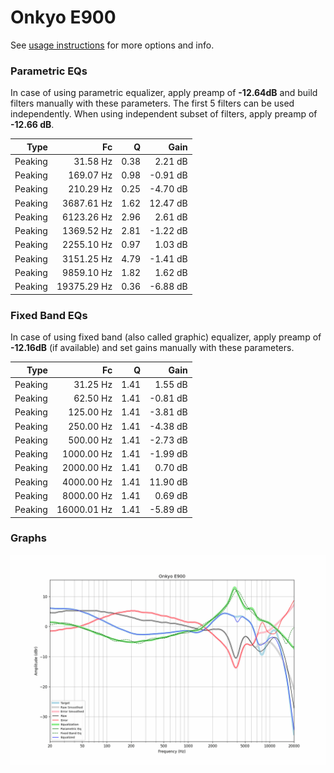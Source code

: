 # Onkyo E900
See [usage instructions](https://github.com/jaakkopasanen/AutoEq#usage) for more options and info.

### Parametric EQs
In case of using parametric equalizer, apply preamp of **-12.64dB** and build filters manually
with these parameters. The first 5 filters can be used independently.
When using independent subset of filters, apply preamp of **-12.66 dB**.

| Type    | Fc          |    Q | Gain     |
|--------:|------------:|-----:|---------:|
| Peaking | 31.58 Hz    | 0.38 | 2.21 dB  |
| Peaking | 169.07 Hz   | 0.98 | -0.91 dB |
| Peaking | 210.29 Hz   | 0.25 | -4.70 dB |
| Peaking | 3687.61 Hz  | 1.62 | 12.47 dB |
| Peaking | 6123.26 Hz  | 2.96 | 2.61 dB  |
| Peaking | 1369.52 Hz  | 2.81 | -1.22 dB |
| Peaking | 2255.10 Hz  | 0.97 | 1.03 dB  |
| Peaking | 3151.25 Hz  | 4.79 | -1.41 dB |
| Peaking | 9859.10 Hz  | 1.82 | 1.62 dB  |
| Peaking | 19375.29 Hz | 0.36 | -6.88 dB |

### Fixed Band EQs
In case of using fixed band (also called graphic) equalizer, apply preamp of **-12.16dB**
(if available) and set gains manually with these parameters.

| Type    | Fc          |    Q | Gain     |
|--------:|------------:|-----:|---------:|
| Peaking | 31.25 Hz    | 1.41 | 1.55 dB  |
| Peaking | 62.50 Hz    | 1.41 | -0.81 dB |
| Peaking | 125.00 Hz   | 1.41 | -3.81 dB |
| Peaking | 250.00 Hz   | 1.41 | -4.38 dB |
| Peaking | 500.00 Hz   | 1.41 | -2.73 dB |
| Peaking | 1000.00 Hz  | 1.41 | -1.99 dB |
| Peaking | 2000.00 Hz  | 1.41 | 0.70 dB  |
| Peaking | 4000.00 Hz  | 1.41 | 11.90 dB |
| Peaking | 8000.00 Hz  | 1.41 | 0.69 dB  |
| Peaking | 16000.01 Hz | 1.41 | -5.89 dB |

### Graphs
![](./Onkyo%20E900.png)
